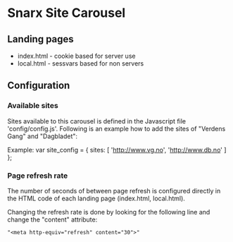 # Snarx Site Carousel #

## Landing pages ##
 * index.html - cookie based for server use
 * local.html - sessvars based for non servers


## Configuration ##

### Available sites ###
Sites available to this carousel is defined in the Javascript file 'config/config.js'. Following
is an example how to add the sites of "Verdens Gang" and "Dagbladet":

Example:
    var site_config = {
        sites: [
            'http://www.vg.no',
            'http://www.db.no'
        ]
    };


### Page refresh rate ###

The number of seconds of between page refresh is configured directly in the HTML code
of each landing page (index.html, local.html).

Changing the refresh rate is done by looking for the following line and change the "content"
attribute:

    "<meta http-equiv="refresh" content="30">"

